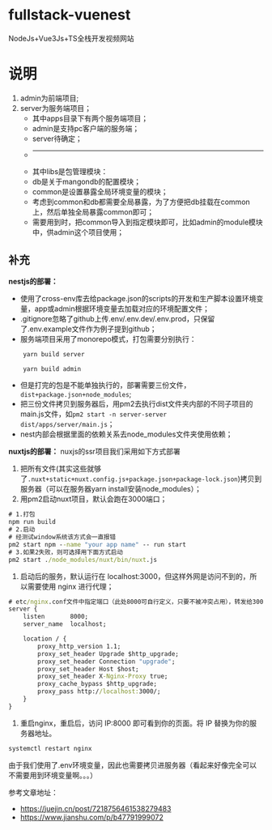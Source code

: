 # fullstack-vuenest
NodeJs+Vue3Js+TS全栈开发视频网站

# 说明
1. admin为前端项目;
2. server为服务端项目；
   - 其中apps目录下有两个服务端项目；
   - admin是支持pc客户端的服务端；
   - server待确定；
   - ********
   - 其中libs是包管理模块：
   - db是关于mangondb的配置模块；
   - common是设置暴露全局环境变量的模块；
   - 考虑到common和db都需要全局暴露，为了方便把db挂载在common上，然后单独全局暴露common即可；
   - 需要用到时，把common导入到指定模块即可，比如admin的module模块中，供admin这个项目使用；


## 补充
**nestjs的部署：**
- 使用了cross-env库去给package.json的scripts的开发和生产脚本设置环境变量，app或admin根据环境变量去加载对应的环境配置文件；
- .gitignore忽略了github上传.env/.env.dev/.env.prod，只保留了.env.example文件作为例子提到github；
- 服务端项目采用了monorepo模式，打包需要分别执行：
```cmd
	yarn build server

	yarn build admin
```
- 但是打完的包是不能单独执行的，部署需要三份文件，`dist+package.json+node_modules`;
- 把三份文件拷贝到服务器后，用pm2去执行dist文件夹内部的不同子项目的main.js文件，如`pm2 start -n server-server dist/apps/server/main.js`；
- nest内部会根据里面的依赖关系去node_modules文件夹使用依赖；

**nuxtjs的部署：**
nuxjs的ssr项目我们采用如下方式部署
1. 把所有文件(其实这些就够了`.nuxt+static+nuxt.config.js+package.json+package-lock.json`)拷贝到服务器（可以在服务器yarn install安装node_modules）；
2. 用pm2启动nuxt项目，默认会跑在3000端口；

```cmd
# 1.打包
npm run build
# 2.启动
# 经测试window系统该方式会一直报错
pm2 start npm --name "your app name" -- run start
# 3.如果2失败，则可选择用下面方式启动
pm2 start ./node_modules/nuxt/bin/nuxt.js
```
1. 启动后的服务，默认运行在 localhost:3000，但这样外网是访问不到的，所以需要使用 nginx 进行代理；
```cmd
# etc/nginx.conf文件中指定端口（此处8000可自行定义，只要不被冲突占用），转发给3000端口；
server {
    listen       8000;
    server_name  localhost;

    location / {
        proxy_http_version 1.1;
        proxy_set_header Upgrade $http_upgrade;
        proxy_set_header Connection "upgrade";
        proxy_set_header Host $host;
        proxy_set_header X-Nginx-Proxy true;
        proxy_cache_bypass $http_upgrade;
        proxy_pass http://localhost:3000/;
    }
}
```
1. 重启nginx，重启后，访问 IP:8000 即可看到你的页面。将 IP 替换为你的服务器地址。
```cmd
systemctl restart nginx
```
由于我们使用了.env环境变量，因此也需要拷贝进服务器（看起来好像完全可以不需要用到环境变量啊。。。）

参考文章地址：
- https://juejin.cn/post/7218756461538279483
- https://www.jianshu.com/p/b47791999072